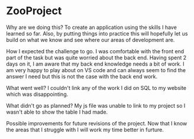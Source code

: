# ZooProject

Why are we doing this?
To create an application using the skills I have learned so far.  Also, by putting things into practice this will hopefully let us build on what we know and see where our areas of development are.

How I expected the challenge to go.
I was comfortable with the front end part of the task but was quite worried about the back end.  Having spent 2 days on it, I am aware that my back end knowledge needs a bit of work.  I am very happy to play about on VS code and can always seem to find the answer I need but this is not the case with the back end work.

What went well?
I couldn't link any of the work I did on SQL to my website which was disappointing.

What didn't go as planned?
My js file was unable to link to my project so I wasn't able to show the table I had made.

Possible improvements for future revisions of the project.
Now that I know the areas that I struggle with I will work my time better in furture.
